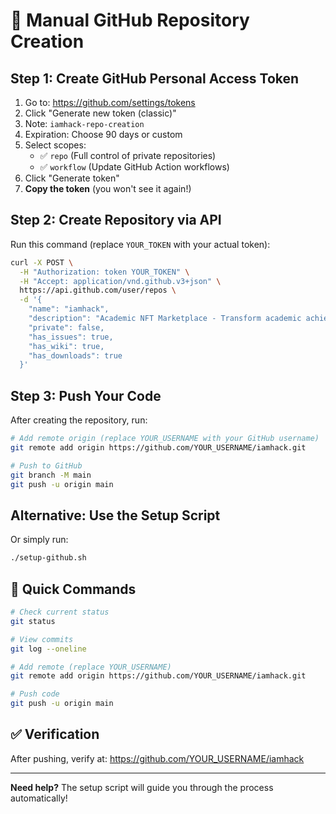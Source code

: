 # 🚀 Manual GitHub Repository Creation

## Step 1: Create GitHub Personal Access Token

1. Go to: https://github.com/settings/tokens
2. Click "Generate new token (classic)"
3. Note: `iamhack-repo-creation`
4. Expiration: Choose 90 days or custom
5. Select scopes:
   - ✅ `repo` (Full control of private repositories)
   - ✅ `workflow` (Update GitHub Action workflows)
6. Click "Generate token"
7. **Copy the token** (you won't see it again!)

## Step 2: Create Repository via API

Run this command (replace `YOUR_TOKEN` with your actual token):

```bash
curl -X POST \
  -H "Authorization: token YOUR_TOKEN" \
  -H "Accept: application/vnd.github.v3+json" \
  https://api.github.com/user/repos \
  -d '{
    "name": "iamhack",
    "description": "Academic NFT Marketplace - Transform academic achievements into verifiable NFTs",
    "private": false,
    "has_issues": true,
    "has_wiki": true,
    "has_downloads": true
  }'
```

## Step 3: Push Your Code

After creating the repository, run:

```bash
# Add remote origin (replace YOUR_USERNAME with your GitHub username)
git remote add origin https://github.com/YOUR_USERNAME/iamhack.git

# Push to GitHub
git branch -M main
git push -u origin main
```

## Alternative: Use the Setup Script

Or simply run:
```bash
./setup-github.sh
```

## 🎯 Quick Commands

```bash
# Check current status
git status

# View commits
git log --oneline

# Add remote (replace YOUR_USERNAME)
git remote add origin https://github.com/YOUR_USERNAME/iamhack.git

# Push code
git push -u origin main
```

## ✅ Verification

After pushing, verify at:
https://github.com/YOUR_USERNAME/iamhack

---

**Need help?** The setup script will guide you through the process automatically!
